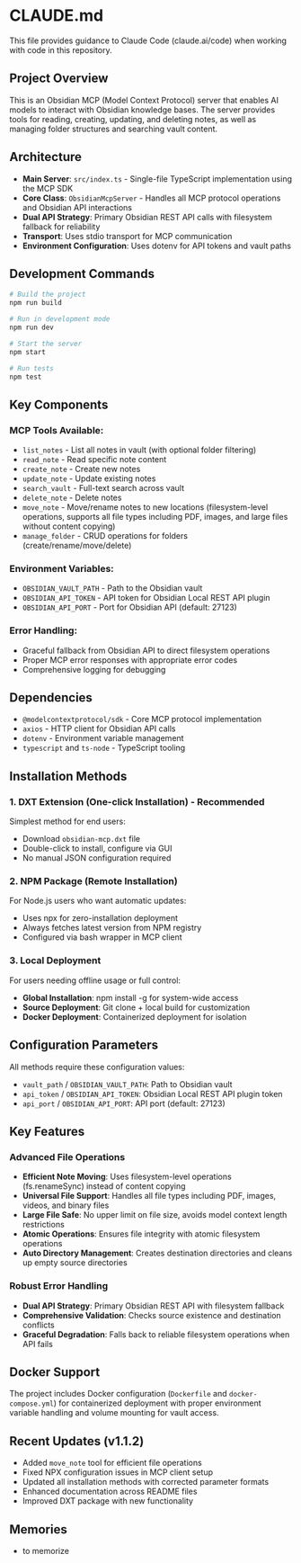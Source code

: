 # CLAUDE.md

This file provides guidance to Claude Code (claude.ai/code) when working with code in this repository.

## Project Overview

This is an Obsidian MCP (Model Context Protocol) server that enables AI models to interact with Obsidian knowledge bases. The server provides tools for reading, creating, updating, and deleting notes, as well as managing folder structures and searching vault content.

## Architecture

- **Main Server**: `src/index.ts` - Single-file TypeScript implementation using the MCP SDK
- **Core Class**: `ObsidianMcpServer` - Handles all MCP protocol operations and Obsidian API interactions
- **Dual API Strategy**: Primary Obsidian REST API calls with filesystem fallback for reliability
- **Transport**: Uses stdio transport for MCP communication
- **Environment Configuration**: Uses dotenv for API tokens and vault paths

## Development Commands

```bash
# Build the project
npm run build

# Run in development mode
npm run dev

# Start the server
npm start

# Run tests
npm test
```

## Key Components

### MCP Tools Available:
- `list_notes` - List all notes in vault (with optional folder filtering)
- `read_note` - Read specific note content
- `create_note` - Create new notes
- `update_note` - Update existing notes
- `search_vault` - Full-text search across vault
- `delete_note` - Delete notes
- `move_note` - Move/rename notes to new locations (filesystem-level operations, supports all file types including PDF, images, and large files without content copying)
- `manage_folder` - CRUD operations for folders (create/rename/move/delete)

### Environment Variables:
- `OBSIDIAN_VAULT_PATH` - Path to the Obsidian vault
- `OBSIDIAN_API_TOKEN` - API token for Obsidian Local REST API plugin
- `OBSIDIAN_API_PORT` - Port for Obsidian API (default: 27123)

### Error Handling:
- Graceful fallback from Obsidian API to direct filesystem operations
- Proper MCP error responses with appropriate error codes
- Comprehensive logging for debugging

## Dependencies

- `@modelcontextprotocol/sdk` - Core MCP protocol implementation
- `axios` - HTTP client for Obsidian API calls
- `dotenv` - Environment variable management
- `typescript` and `ts-node` - TypeScript tooling

## Installation Methods

### 1. DXT Extension (One-click Installation) - Recommended
Simplest method for end users:
- Download `obsidian-mcp.dxt` file  
- Double-click to install, configure via GUI
- No manual JSON configuration required

### 2. NPM Package (Remote Installation)  
For Node.js users who want automatic updates:
- Uses npx for zero-installation deployment
- Always fetches latest version from NPM registry
- Configured via bash wrapper in MCP client

### 3. Local Deployment
For users needing offline usage or full control:
- **Global Installation**: npm install -g for system-wide access
- **Source Deployment**: Git clone + local build for customization
- **Docker Deployment**: Containerized deployment for isolation

## Configuration Parameters

All methods require these configuration values:
- `vault_path` / `OBSIDIAN_VAULT_PATH`: Path to Obsidian vault
- `api_token` / `OBSIDIAN_API_TOKEN`: Obsidian Local REST API plugin token
- `api_port` / `OBSIDIAN_API_PORT`: API port (default: 27123)

## Key Features

### Advanced File Operations
- **Efficient Note Moving**: Uses filesystem-level operations (fs.renameSync) instead of content copying
- **Universal File Support**: Handles all file types including PDF, images, videos, and binary files
- **Large File Safe**: No upper limit on file size, avoids model context length restrictions  
- **Atomic Operations**: Ensures file integrity with atomic filesystem operations
- **Auto Directory Management**: Creates destination directories and cleans up empty source directories

### Robust Error Handling
- **Dual API Strategy**: Primary Obsidian REST API with filesystem fallback
- **Comprehensive Validation**: Checks source existence and destination conflicts
- **Graceful Degradation**: Falls back to reliable filesystem operations when API fails

## Docker Support

The project includes Docker configuration (`Dockerfile` and `docker-compose.yml`) for containerized deployment with proper environment variable handling and volume mounting for vault access.

## Recent Updates (v1.1.2)

- Added `move_note` tool for efficient file operations
- Fixed NPX configuration issues in MCP client setup
- Updated all installation methods with corrected parameter formats
- Enhanced documentation across README files
- Improved DXT package with new functionality

## Memories

- to memorize